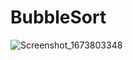 # BubbleSort

![Screenshot_1673803348](https://user-images.githubusercontent.com/76904012/212556869-4bc25fdf-894d-4730-a5ed-8d209dba44f6.png)
